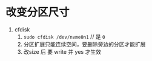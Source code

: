 # 改变分区尺寸
1. cfdisk
   1. `sudo cfdisk /dev/nvme0n1`  // 是 `0`
   2. 分区扩展只能连续空间，要删除旁边的分区才能扩展
   3. 改size 后 要 write 并 yes 才生效